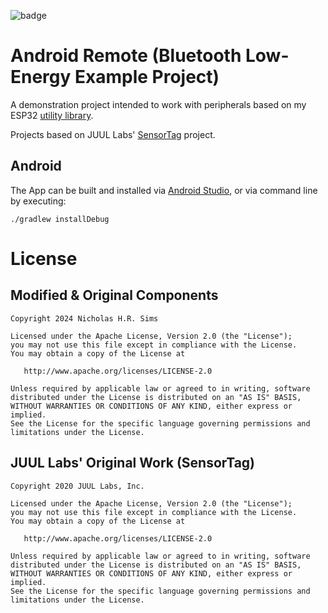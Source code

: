 ![badge][badge-android]

# Android Remote (Bluetooth Low-Energy Example Project)

A demonstration project intended to work with peripherals based on my ESP32 [utility library].

Projects based on JUUL Labs' [SensorTag] project.

## Android

The App can be built and installed via [Android Studio], or via command line by executing:

```
./gradlew installDebug
```

# License

## Modified & Original Components

```
Copyright 2024 Nicholas H.R. Sims

Licensed under the Apache License, Version 2.0 (the "License");
you may not use this file except in compliance with the License.
You may obtain a copy of the License at

   http://www.apache.org/licenses/LICENSE-2.0

Unless required by applicable law or agreed to in writing, software
distributed under the License is distributed on an "AS IS" BASIS,
WITHOUT WARRANTIES OR CONDITIONS OF ANY KIND, either express or implied.
See the License for the specific language governing permissions and
limitations under the License.

```

## JUUL Labs' Original Work (SensorTag)

```
Copyright 2020 JUUL Labs, Inc.

Licensed under the Apache License, Version 2.0 (the "License");
you may not use this file except in compliance with the License.
You may obtain a copy of the License at

   http://www.apache.org/licenses/LICENSE-2.0

Unless required by applicable law or agreed to in writing, software
distributed under the License is distributed on an "AS IS" BASIS,
WITHOUT WARRANTIES OR CONDITIONS OF ANY KIND, either express or implied.
See the License for the specific language governing permissions and
limitations under the License.
```

[Android Studio]: https://developer.android.com/studio
[Kable]: https://github.com/JuulLabs/kable
[SensorTag]: https://github.com/JuulLabs/sensortag
[utility library]: https://github.com/nickhrsims/esp-idf-lib/tree/main/components/neil_ble_gatts
[badge-android]: http://img.shields.io/badge/platform-android-6EDB8D.svg?style=flat
[badge-jvm]: http://img.shields.io/badge/platform-jvm-DB413D.svg?style=flat
[badge-linux]: http://img.shields.io/badge/platform-linux-2D3F6C.svg?style=flat
